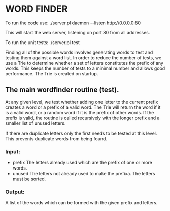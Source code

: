# WORD FINDER

To run the code use: ./server.pl daemon --listen http://0.0.0.0:80

This will start the web server, listening on port 80 from all addresses.

To run the unit tests: ./server.pl test



Finding all of the possible words involves generating words to test and testing them against a word list.
In order to reduce the number of tests, we use a Trie to determine whether a set of letters constitutes the prefix of any words.
This keeps the number of tests to a minimal number and allows good performance. The Trie is created on startup.


## The main wordfinder routine (test).

At any given level, we test whether adding one letter to the current prefix creates a word or a prefix of a valid word. The Trie will return the word if it is a valid word, or a random word if it is the prefix of other words. If the prefix is valid, the routine is called recursively with the longer prefix and a smaller list of unused letters.

If there are duplicate letters only the first needs to be tested at this level. This prevents duplicate words from being found.

### Input:

- prefix
The letters already used which are the prefix of one or more words.
- unused
The letters not already used to make the prefixa. The letters must be sorted.

### Output:

A list of the words which can be formed with the given prefix and letters.

